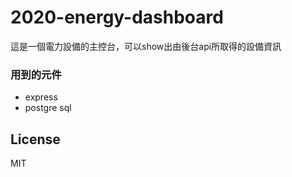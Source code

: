 # 2020-energy-dashboard
這是一個電力設備的主控台，可以show出由後台api所取得的設備資訊


### 用到的元件

- express
- postgre sql

## License

MIT
